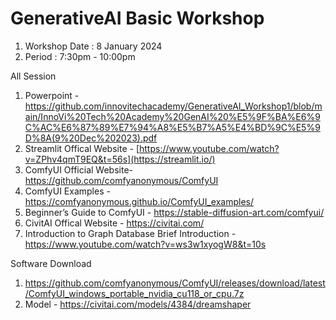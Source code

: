 # GenerativeAI Basic Workshop

  1. Workshop Date : 8 January 2024
  2. Period : 7:30pm - 10:00pm

All Session
  1. Powerpoint - https://github.com/innovitechacademy/GenerativeAI_Workshop1/blob/main/InnoVi%20Tech%20Academy%20GenAI%20%E5%9F%BA%E6%9C%AC%E6%87%89%E7%94%A8%E5%B7%A5%E4%BD%9C%E5%9D%8A(9%20Dec%202023).pdf
  2. Streamlit Offical Website - [https://www.youtube.com/watch?v=ZPhv4qmT9EQ&t=56s](https://streamlit.io/)
  3. ComfyUI Official Website- https://github.com/comfyanonymous/ComfyUI
  4. ComfyUI Examples - https://comfyanonymous.github.io/ComfyUI_examples/
  5. Beginner’s Guide to ComfyUI - https://stable-diffusion-art.com/comfyui/
  6. CivitAI Offical Website - https://civitai.com/
  7. Introduction to Graph Database Brief Introduction - https://www.youtube.com/watch?v=ws3w1xyogW8&t=10s

Software Download
1. https://github.com/comfyanonymous/ComfyUI/releases/download/latest/ComfyUI_windows_portable_nvidia_cu118_or_cpu.7z
2. Model - https://civitai.com/models/4384/dreamshaper
